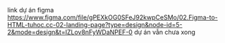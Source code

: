 link dự án figma 
https://www.figma.com/file/gPEXkOG0SFeJ92kwpCeSMo/02.Figma-to-HTML-tuhoc.cc-02-landing-page?type=design&node-id=5-2&mode=design&t=IZLov8nFyWDaNPEF-0
dự án vẫn chưa xong
